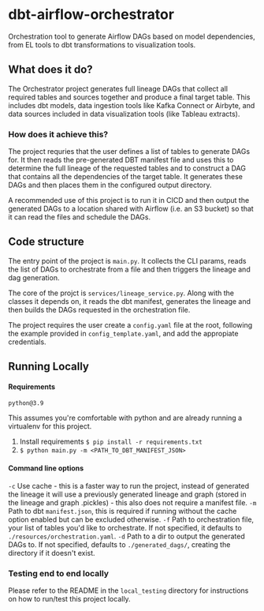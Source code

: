# dbt-airflow-orchestrator
Orchestration tool to generate Airflow DAGs based on model dependencies, from EL tools to dbt transformations to visualization tools.

## What does it do?
The Orchestrator project generates full lineage DAGs that collect all required tables and sources together and produce a final target table.
This includes dbt models, data ingestion tools like Kafka Connect or Airbyte, and data sources included in data visualization tools (like Tableau extracts).

### How does it achieve this?
The project requries that the user defines a list of tables to generate DAGs for.
It then reads the pre-generated DBT manifest file and uses this to determine the full lineage of the requested tables and to construct a DAG that contains all the dependencies of the target table.
It generates these DAGs and then places them in the configured output directory.

A recommended use of this project is to run it in CICD and then output the generated DAGs to a location shared with Airflow (i.e. an S3 bucket) so that it can read the files and schedule the DAGs.

## Code structure
The entry point of the project is `main.py`. It collects the CLI params, reads the list of DAGs to orchestrate from a file and then triggers the lineage and dag generation.

The core of the projct is `services/lineage_service.py`. Along with the classes it depends on, it reads the dbt manifest, generates the lineage and then builds the DAGs requested in the orchestration file.

The project requires the user create a `config.yaml` file at the root, following the example provided in `config_template.yaml`, and add the appropiate credentials.

## Running Locally
#### Requirements
`python@3.9`

This assumes you're comfortable with python and are already running a virtualenv for this project.

1. Install requirements `$ pip install -r requirements.txt`
2. `$ python main.py -m <PATH_TO_DBT_MANIFEST_JSON> `

#### Command line options
`-c` Use cache - this is a faster way to run the project, instead of generated the lineage it will use a previously generated lineage and graph (stored in the lineage and graph .pickles) - this also does not require a manifest file.
`-m` Path to dbt `manifest.json`, this is required if running without the cache option enabled but can be excluded otherwise.
`-f` Path to orchestration file, your list of tables you'd like to orchestrate. If not specified, it defaults to `./resources/orchestration.yaml`.
`-d` Path to a dir to output the generated DAGs to. If not specified, defaults to `./generated_dags/`, creating the directory if it doesn't exist.


### Testing end to end locally
Please refer to the README in the `local_testing` directory for instructions on how to run/test this project locally.